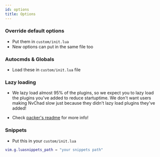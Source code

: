 ```yaml
---
id: options
title: Options
---
```


### Override default options

- Put them in `custom/init.lua`
- New options can put in the same file too 

### Autocmds & Globals

- Load these in `custom/init.lua` file

### Lazy loading

- We lazy load almost 95% of the plugins, so we expect you to lazy load the plugins you've added to reduce startuptime. We don't want users making NvChad slow just because they didn't lazy load plugins they've added!

- Check [packer's readme](https://github.com/wbthomason/packer.nvim#specifying-plugins) for more info!

### Snippets 

- Put this in your `custom/init.lua` 

```lua
vim.g.luasnippets_path = "your snippets path"
```
